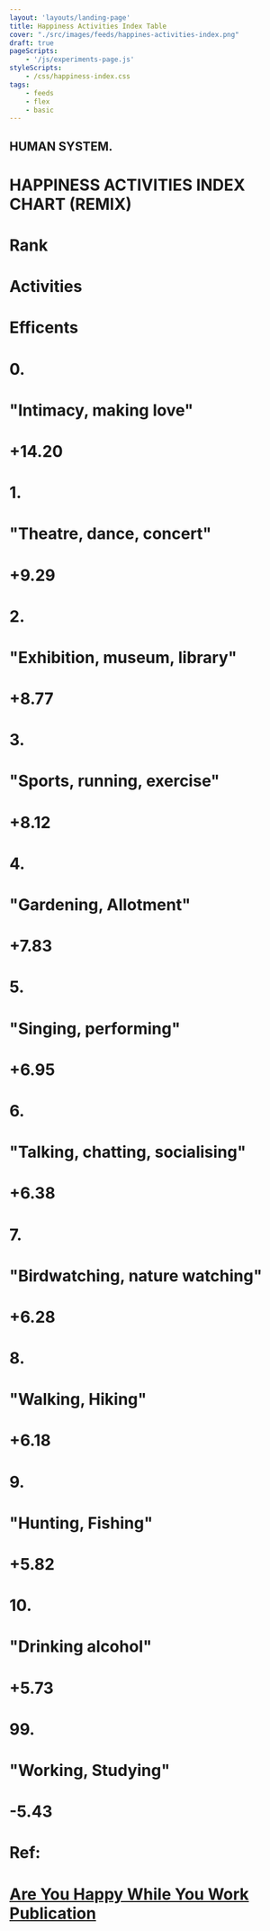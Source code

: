 ```yaml
---
layout: 'layouts/landing-page'
title: Happiness Activities Index Table
cover: "./src/images/feeds/happines-activities-index.png"
draft: true
pageScripts:
    - '/js/experiments-page.js'
styleScripts:
    - /css/happiness-index.css
tags: 
    - feeds
    - flex
    - basic
---
```


<div id="happiness-page">
    <div id="happiness-title">
    <h2>HUMAN SYSTEM.</h2>
    <h1>HAPPINESS ACTIVITIES INDEX CHART (REMIX)</h1>
    </div>
    <div id="happiness-header">
        <h1>Rank</h1>
        <h1>Activities</h1>
        <h1>Efficents</h1>
    </div>
    <div id="happiness-table">
        <div class="activity-item" id="">
            <h1>0.</h1>
            <h1>"Intimacy, making love"</h1>
            <div class="act-eff" id="sex-active">
            <h1>+14.20</h1>
            </div>
        </div>
        <div class="activity-item">
            <h1>1.</h1>
            <h1>"Theatre, dance, concert"</h1>
            <div class="act-eff" id="dance-active">
            <h1>+9.29</h1>
            </div>
        </div>
        <div class="activity-item">
            <h1>2.</h1>
            <h1>"Exhibition, museum, library"</h1>
            <div class="act-eff" id="library-active">
            <h1>+8.77</h1>
            </div>
        </div>
        <div class="activity-item">
            <h1>3.</h1>
            <h1>"Sports, running, exercise"</h1>
            <div class="act-eff" id="running-active">
            <h1>+8.12</h1>
            </div>
        </div>
        <div class="activity-item">
            <h1>4.</h1>
            <h1>"Gardening, Allotment"</h1>
            <div class="act-eff" id="gardening-active">
            <h1>+7.83</h1>
            </div>
        </div>
        <div class="activity-item">
            <h1>5.</h1>
            <h1>"Singing, performing"</h1>
            <div class="act-eff" id="singing-active">
            <h1>+6.95</h1>
            </div>
        </div>
        <div class="activity-item">
            <h1>6.</h1>
            <h1>"Talking, chatting, socialising"</h1>
            <div class="act-eff" id="talking-active">
            <h1>+6.38</h1>
            </div>
        </div>
        <div class="activity-item">
            <h1>7.</h1>
            <h1>"Birdwatching, nature watching"</h1>
            <div class="act-eff" id="nature-active">
            <h1>+6.28</h1>
            </div>
        </div>
        <div class="activity-item">
            <h1>8.</h1>
            <h1>"Walking, Hiking"</h1>
            <div class="act-eff" id="walk-active">
            <h1>+6.18</h1>
            </div>
        </div>
        <div class="activity-item">
            <h1>9.</h1>
            <h1>"Hunting, Fishing"</h1>
            <div class="act-eff" id="hunt-active">
            <h1>+5.82</h1>
            </div>
        </div>
        <div class="activity-item">
            <h1>10.</h1>
            <h1>"Drinking alcohol"</h1>
            <div class="act-eff" id="alcohol-active">
            <h1>+5.73</h1>
            </div>
        </div>
        <div class="activity-item">
        <h1>99.</h1>
        <h1>"Working, Studying"</h1>
        <h1>-5.43</h1>
        </div>
        <div id="reference-activity" class="activity-item">
        <h1>Ref:</h1>
        <a href="https://discovery.ucl.ac.uk/id/eprint/1476830/1/Are%20You%20Happy%20While%20You%20Work%20EJ%20for%20publication.pdf" target="_blank"><h1>Are You Happy While You Work Publication</h1></a>
        </div>
    </div>
</div>